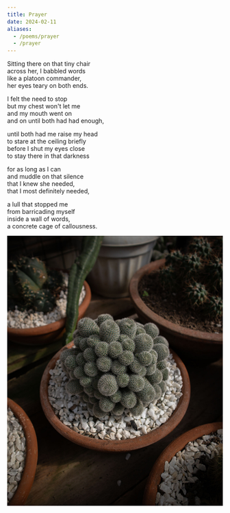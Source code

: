 ```yaml
---
title: Prayer
date: 2024-02-11
aliases:
  - /poems/prayer
  - /prayer
---
```

Sitting there on that tiny chair  
across her, I babbled words  
like a platoon commander,  
her eyes teary on both ends.

I felt the need to stop  
but my chest won't let me  
and my mouth went on  
and on until both had had enough,

until both had me raise my head  
to stare at the ceiling briefly  
before I shut my eyes close  
to stay there in that darkness  

for as long as I can  
and muddle on that silence  
that I knew she needed,  
that I most definitely needed,

a lull that stopped me  
from barricading myself  
inside a wall of words,  
a concrete cage of callousness.

![Cactuses](20240114-025133-cacti.jpg)